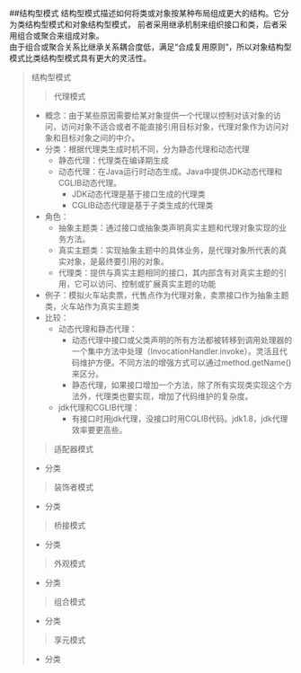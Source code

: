 ##结构型模式
结构型模式描述如何将类或对象按某种布局组成更大的结构。它分为类结构型模式和对象结构型模式，
前者采用继承机制来组织接口和类，后者采用组合或聚合来组成对象。<br>
由于组合或聚合关系比继承关系耦合度低，满足“合成复用原则”，所以对象结构型模式比类结构型模式具有更大的灵活性。
> 结构型模式
>> 代理模式
> * 概念：由于某些原因需要给某对象提供一个代理以控制对该对象的访问，访问对象不适合或者不能直接引用目标对象，代理对象作为访问对象和目标对象之间的中介。
> * 分类：根据代理类生成时机不同，分为静态代理和动态代理
>   * 静态代理：代理类在编译期生成
>   * 动态代理：在Java运行时动态生成。Java中提供JDK动态代理和CGLIB动态代理。
>       * JDK动态代理是基于接口生成的代理类
>       * CGLIB动态代理是基于子类生成的代理类
> * 角色：
>   * 抽象主题类：通过接口或抽象类声明真实主题和代理对象实现的业务方法。
>   * 真实主题类：实现抽象主题中的具体业务，是代理对象所代表的真实对象，是最终要引用的对象。
>   * 代理类：提供与真实主题相同的接口，其内部含有对真实主题的引用，它可以访问、控制或扩展真实主题的功能
> * 例子：模拟火车站卖票，代售点作为代理对象，卖票接口作为抽象主题类，火车站作为真实主题类
> * 比较：
>   * 动态代理和静态代理：
>       * 动态代理中接口或父类声明的所有方法都被转移到调用处理器的一个集中方法中处理（InvocationHandler.invoke）。灵活且代码维护方便。不同方法的增强方式可以通过method.getName()来区分。
>       * 静态代理，如果接口增加一个方法，除了所有实现类实现这个方法外，代理类也要实现，增加了代码维护的复杂度。
>   * jdk代理和CGLIB代理：
>       * 有接口时用jdk代理，没接口时用CGLIB代码。jdk1.8，jdk代理效率要更高些。
>> 适配器模式 
> * 分类
>> 装饰者模式
> * 分类
>> 桥接模式
> * 分类
>> 外观模式
> * 分类
>> 组合模式
> * 分类
>> 享元模式
> * 分类